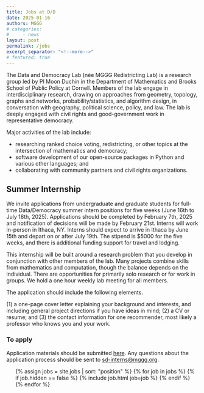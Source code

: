 ```yaml
---
title: Jobs at D/D
date: 2025-01-16
authors: MGGG
# categories:
#     - news
layout: post
permalink: /jobs
excerpt_separator: "<!--more-->"
# featured: true
---
```


The Data and Democracy Lab (née MGGG Redistricting Lab) is a research group led by PI Moon Duchin in the Department of Mathematics and Brooks School of Public Policy at Cornell.  Members of the lab engage in interdisciplinary research, drawing on approaches from geometry, topology, graphs and networks, probability/statistics, and algorithm design, in conversation with geography, political science, policy, and law.  The lab is deeply engaged with civil rights and good-government work in representative democracy.

Major activities of the lab include:
- researching ranked choice voting, redistricting, or other topics at the intersection of mathematics and democracy; 
- software development of our open-source packages in Python and various other languages; and
- collaborating with community partners and civil rights organizations.

## Summer Internship

We invite applications from undergraduate and graduate students for full-time Data/Democracy summer intern positions for five weeks (June 16th to July 18th, 2025).  Applications should be completed by February 7th, 2025 and notification of decisions will be made by February 21st. Interns will work in-person in Ithaca, NY. Interns should expect to arrive in Ithaca by June 15th and depart on or after July 19th. The stipend is $5000 for the five weeks, and there is additional funding support for travel and lodging. 

This internship will be built around a research problem that you develop in conjunction with other members of the lab.  Many projects combine skills from mathematics and computation, though the balance depends on the individual.  There are opportunities for primarily solo research or for work in groups.  We hold a one hour weekly lab meeting for all members.

The application should include the following elements.

(1) a one-page cover letter explaining your background and interests, and including general project directions if you have ideas in mind;
(2) a CV or resume; and
(3) the contact information for one recommender, most likely a professor who knows you and your work.

### To apply
Application materials should be submitted [here](https://forms.gle/DnigNZgsS7LfoL5z5). Any questions about the application process should be sent to <sd-interns@mggg.org>.


<!-- The MGGG Redistricting Lab is a non-profit research organization based at Tufts University studying
applications of geometry and computing to U.S. redistricting. Our mission is both technical
and civic, and we aim to drive cutting-edge research, amplify the voices of the public and the civil
rights community, and improve accountability in the redistricting process.

As of January 2023, we have filled our Senior Web Developer position. We anticipate more developer and researcher positions in the coming year, so please reach out to [jobs@mggg.org](mailto:jobs@mggg.org) to inquire.

This semester we seek to hire 1-2 postdoctoral scholars with experience in mathematics, computing, statistics, geography, politics, and/or law.  The positions are for 1 year, with possibility of renewal to 3 years. For more information, contact us at [jobs@mggg.org](mailto:jobs@mggg.org).
 
Access to voting rights for communities of color and other marginalized groups
is central to our mission, and we strive to build a team that is diverse in as
many ways as possible. -->

<!-- We are not currently hiring.  Please check this page in the future for any updates to our openings. -->






<ul class="card-list">
{% assign jobs = site.jobs | sort: "position" %}
{% for job in jobs %}
    {% if job.hidden == false %}
        {% include job.html job=job %}
    {% endif %}
{% endfor %}
</ul>
